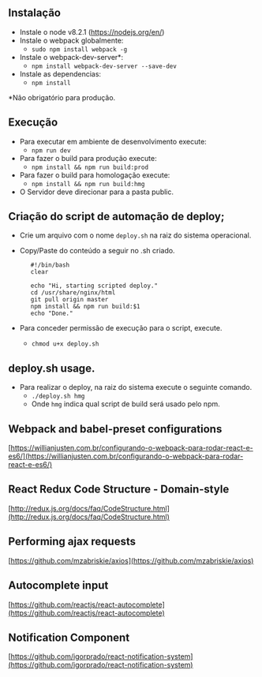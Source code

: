
## Instalação

 - Instale o node v8.2.1 (https://nodejs.org/en/)  
 - Instale o webpack globalmente: 
    - ``` sudo npm install webpack -g ```
 - Instale o webpack-dev-server*: 
    - ``` npm install webpack-dev-server --save-dev ```
 - Instale as dependencias: 
    - ``` npm install ```
 
 *Não obrigatório para produção.   
 

## Execução
 - Para executar em ambiente de desenvolvimento execute:
    - ``` npm run dev ```
 - Para fazer o build para produção execute: 
     - ``` npm install && npm run build:prod ```
 - Para fazer o build para homologação execute: 
     - ``` npm install && npm run build:hmg ```
 - O Servidor deve direcionar para a pasta public.
 
## Criação do script de automação de deploy;
 
 - Crie um arquivo com o nome ```deploy.sh``` na raiz do sistema operacional.
 - Copy/Paste do conteúdo a seguir no .sh criado. 
        
    ```
       #!/bin/bash
       clear
       
       echo "Hi, starting scripted deploy."
       cd /usr/share/nginx/html
       git pull origin master
       npm install && npm run build:$1
       echo "Done." 
    ```
 - Para conceder permissão de execução para o script, execute.
    - ```chmod u+x deploy.sh```
 
## deploy.sh usage.
 - Para realizar o deploy, na raiz do sistema execute o seguinte comando.
     - ``` ./deploy.sh hmg ```
     - Onde ```hmg``` indica qual script de build será usado pelo npm.

## Webpack and babel-preset configurations
[https://willianjusten.com.br/configurando-o-webpack-para-rodar-react-e-es6/](https://willianjusten.com.br/configurando-o-webpack-para-rodar-react-e-es6/)

## React Redux Code Structure - Domain-style
[http://redux.js.org/docs/faq/CodeStructure.html](http://redux.js.org/docs/faq/CodeStructure.html)

## Performing ajax requests
[https://github.com/mzabriskie/axios](https://github.com/mzabriskie/axios)

## Autocomplete input
[https://github.com/reactjs/react-autocomplete](https://github.com/reactjs/react-autocomplete)

## Notification Component
[https://github.com/igorprado/react-notification-system](https://github.com/igorprado/react-notification-system)
